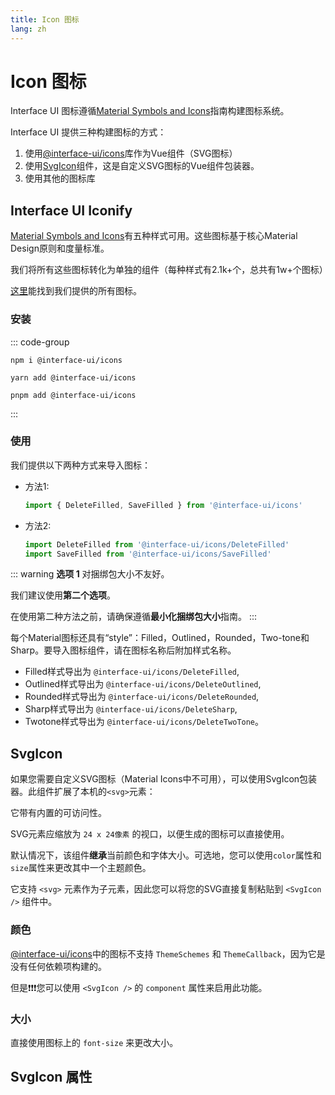 ```yaml
---
title: Icon 图标
lang: zh
---
```


<script setup lang="ts">
  import iconProps from "../../../example/icon/description/zh-icon-props.ts";
  import svgIconProps from "../../../example/icon/description/zh-svgicon-props.ts";
</script>

# Icon 图标

Interface UI 图标遵循[Material Symbols and Icons](https://fonts.google.com/icons?icon.set=Material+Icons)指南构建图标系统。

Interface UI 提供三种构建图标的方式：
1. 使用[@interface-ui/icons](https://www.npmjs.com/package/@interface-ui/icons)库作为Vue组件（SVG图标）
2. 使用[SvgIcon](#svgicon)组件，这是自定义SVG图标的Vue组件包装器。
3. 使用其他的图标库

## Interface UI Iconify

[Material Symbols and Icons](https://fonts.google.com/icons?icon.set=Material+Icons)有五种样式可用。这些图标基于核心Material Design原则和度量标准。

我们将所有这些图标转化为单独的组件（每种样式有2.1k+个，总共有1w+个图标）

[这里](https://interface-ui.github.io/interface-ui-icons/)能找到我们提供的所有图标。


### 安装

::: code-group
```shell [npm]
npm i @interface-ui/icons
```

```shell [yarn]
yarn add @interface-ui/icons
```

```shell [pnpm]
pnpm add @interface-ui/icons
```
:::

### 使用

我们提供以下两种方式来导入图标：

* 方法1:
  ```js
  import { DeleteFilled, SaveFilled } from '@interface-ui/icons'
  ```
* 方法2:
  ```js
  import DeleteFilled from '@interface-ui/icons/DeleteFilled'
  import SaveFilled from '@interface-ui/icons/SaveFilled'
  ```

::: warning
**选项 1** 对捆绑包大小不友好。

我们建议使用**第二个选项**。

在使用第二种方法之前，请确保遵循**最小化捆绑包大小**指南。
:::

每个Material图标还具有“style”：Filled，Outlined，Rounded，Two-tone和Sharp。要导入图标组件，请在图标名称后附加样式名称。

- Filled样式导出为 `@interface-ui/icons/DeleteFilled`,
- Outlined样式导出为 `@interface-ui/icons/DeleteOutlined`,
- Rounded样式导出为 `@interface-ui/icons/DeleteRounded`,
- Sharp样式导出为 `@interface-ui/icons/DeleteSharp`,
- Twotone样式导出为 `@interface-ui/icons/DeleteTwoTone`。

<demo src="../../../example/icon/basic.vue" />

## SvgIcon

如果您需要自定义SVG图标（Material Icons中不可用），可以使用SvgIcon包装器。此组件扩展了本机的`<svg>`元素：

它带有内置的可访问性。

SVG元素应缩放为 `24 x 24像素` 的视口，以便生成的图标可以直接使用。

默认情况下，该组件**继承**当前颜色和字体大小。可选地，您可以使用`color`属性和`size`属性来更改其中一个主题颜色。

它支持 `<svg>` 元素作为子元素，因此您可以将您的SVG直接复制粘贴到 `<SvgIcon />` 组件中。
<demo src="../../../example/icon/svgicon.vue" />

### 颜色

[@interface-ui/icons](https://www.npmjs.com/package/@interface-ui/icons)中的图标不支持 `ThemeSchemes` 和 `ThemeCallback`，因为它是没有任何依赖项构建的。

但是❗️❗️❗️您可以使用 `<SvgIcon />` 的 `component` 属性来启用此功能。
<demo src="../../../example/icon/color.vue" preview="[6-9]" />

### 大小

直接使用图标上的 `font-size` 来更改大小。
<demo src="../../../example/icon/size.vue" preview="[6-9]" />


## SvgIcon 属性

<data-table type="props" lang="zh" :data="svgIconProps" />
